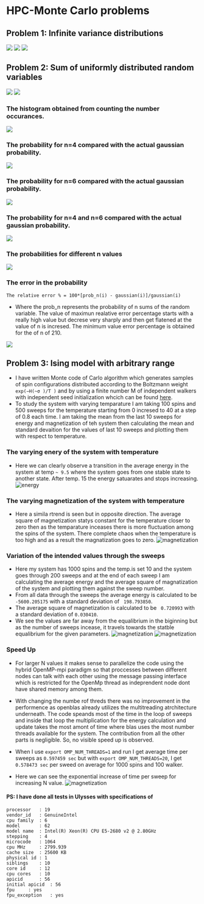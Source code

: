 # HPC-Monte Carlo problems

## Problem 1: Infinite variance distributions

![](https://github.com/rjtkp/MonteCarlo/blob/master/D1/1.jpg)
![](https://github.com/rjtkp/MonteCarlo/blob/master/D1/2.jpg)
![](https://github.com/rjtkp/MonteCarlo/blob/master/D1/3.jpg)

## Problem 2: Sum of uniformly distributed random variables

![](https://github.com/rjtkp/MonteCarlo/blob/master/D1/4.jpg)
![](https://github.com/rjtkp/MonteCarlo/blob/master/D1/5.jpg)



### The histogram obtained from counting the number occurances.
![](https://github.com/rjtkp/MonteCarlo/blob/master/D1/histogram.png)

### The probability for n=4 compared with the actual gaussian probability.
![](https://github.com/rjtkp/MonteCarlo/blob/master/D1/prob_4.png)


### The probability for n=6 compared with the actual gaussian probability.
![](https://github.com/rjtkp/MonteCarlo/blob/master/D1/prob_6.png)


### The probability for n=4 and n=6 compared with the actual gaussian probability.
![](https://github.com/rjtkp/MonteCarlo/blob/master/D1/4_6_probability.png)

### The probabilities for different n values
![](https://github.com/rjtkp/MonteCarlo/blob/master/D1/probability.png)

### The error in the probability 
```math_def
The relative error % = 100*[prob_n(i) - gaussian(i)]/gaussian(i)
```
* Where the prob_n represents the probability of n sums of the random variable.
The value of maximun realative error percentage starts with a really high value but decrese very sharply and then get flatened at the value of n is incresed. The minimum value error percentage is obtained for the of n of 210.

![](https://github.com/rjtkp/MonteCarlo/blob/master/D1/error_percent.png)


## Problem 3: Ising model with arbitrary range

* I have written Monte code of Carlo algorithm which generates samples of spin configurations distributed according to the Boltzmann weight `exp(−H(~σ )/T )` and by using a finite number M of independent walkers with independent seed initialization whcich can be found [here](https://github.com/rjtkp/MonteCarlo/blob/master/D1/ising/montecarlo.c).
* To study the system with varying temparature I am taking 100 spins and 500 sweeps for the temperature starting from 0 incresed to 40 at a step of 0.8 each time. I am taking the mean from the last 10 sweeps for energy and magnetization of teh system then calculating the mean and standard devaition for the values of last 10 sweeps and plotting them with respect to temperature.
### The varying enery of the system with temperature
* Here we can clearly observe a transition in the average energy in the system at temp `~ 9.5` where the system goes from one stable state to another state. After temp. 15 the energy satuarates and stops increasing.
![energy](https://github.com/rjtkp/MonteCarlo/blob/master/D1/ising/energy.png)
### The varying magnetization of the system with temperature
* Here a simila rtrend is seen but in opposite direction. The average square of magnetization statys constant for the temperature closer to zero then as the temparature inceases there is more fluctuation among the spins of the system. There complete chaos when the temperature is too high and as a result the magnatization goes to zero. 
![magnetization](https://github.com/rjtkp/MonteCarlo/blob/master/D1/ising/magnetization.png)

### Variation of the intended values through the sweeps
* Here my system has 1000 spins and the temp.is set 10 and the system goes through 200 sweeps and at the end of each sweep I am calculating the average energy and the average square of magnatization of the system and plotting them against the sweep number.
* From all data through the sweeps the average energy is calculated to be ` -5600.205175` with a standard deviation of ` 198.793850`.
* The average square of magnetization is calculated to be ` 0.720993` with a standard deviation of `0.030410`.
* We see the values are far away from the equalibrium in the biginning but as the number of sweeps incease, it travels towards the statble equalibrium for the given parameters.
![magnetization](https://github.com/rjtkp/MonteCarlo/blob/master/D1/ising/for_sweep.png)
![magnetization](https://github.com/rjtkp/MonteCarlo/blob/master/D1/ising/forsweeps_mag.png)

### Speed Up

* For larger N values it makes sense to parallelize the code using the hybrid OpenMP-mpi paradigm so that proccesses between different nodes can talk with each other using the message passing interface which is restricted for the OpenMp thread as indeprendent node dont have shared memory among them.

* With changing the numbe rof threds there was no improvement in the performence as openblas already utilizes the multitreading atrchitecture underneath. The code speands most of the time in the loop of sweeps and inside that loop the multiplication for the energy calculation and update takes the most amont of time  where blas uses the most number threads available for the system. The contribution from all the other parts is negligible. So, no visible speed up is observed.
* When I use `export OMP_NUM_THREADS=1` and run I get average time per sweeps as `0.597459 sec` but with `export OMP_NUM_THREADS=20`, I get `0.578473 sec` per sweed on average for 1000 spins and 100 walker.
* Here we can see the exponential increase of time per sweep for increasing N value.
![magnetization](https://github.com/rjtkp/MonteCarlo/blob/master/D1/ising/varywithN.png)

#### PS: I have done all tests in Ulysses with specifications of
```
processor	: 19
vendor_id	: GenuineIntel
cpu family	: 6
model		: 62
model name	: Intel(R) Xeon(R) CPU E5-2680 v2 @ 2.80GHz
stepping	: 4
microcode	: 1064
cpu MHz		: 2799.939
cache size	: 25600 KB
physical id	: 1
siblings	: 10
core id		: 12
cpu cores	: 10
apicid		: 56
initial apicid	: 56
fpu		: yes
fpu_exception	: yes
```


